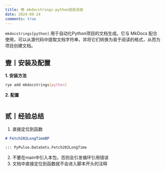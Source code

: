 ```yaml
---
title: 😎 mkdocstrings-python经验总结
date: 2024-09-24
comments: true
---
```


`mkdocstrings[python]` 用于自动化Python项目的文档生成。它与 MkDocs 配合使用，可以从源代码中提取文档字符串，并将它们转换为易于阅读的格式，从而为项目创建文档。

## 壹丨安装及配置

__1. 安装方法__

```bash
rye add mkdocstrings[python]
```

__2. 配置__

```
```



## 贰丨经验总结

1. 直接定位到函数

```markdown
# Fetch202LongTimeBP

::: PyPulse.DataSets.Fetch202LongTime
```
2. 不要在main中引入本包，否则会引发循环引用错误
3. 文档中直接定位到函数就不会进入脚本开头的注释



